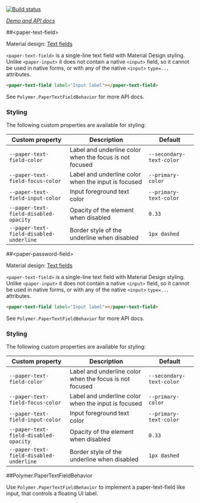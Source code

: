 
<!---

This README is automatically generated from the comments in these files:
paper-password-field.html  paper-text-field-behavior.html  paper-text-field.html

Edit those files, and our readme bot will duplicate them over here!
Edit this file, and the bot will squash your changes :)

The bot does some handling of markdown. Please file a bug if it does the wrong
thing! https://github.com/PolymerLabs/tedium/issues

-->

[![Build status](https://travis-ci.org/PolymerElements/paper-text-field.svg?branch=master)](https://travis-ci.org/PolymerElements/paper-text-field)

_[Demo and API docs](https://elements.polymer-project.org/elements/paper-text-field)_


##&lt;paper-text-field&gt;

Material design: [Text fields](https://www.google.com/design/spec/components/text-fields.html)

`<paper-text-field>` is a single-line text field with Material Design styling.
Unlike `<paper-input>` it does not contain a native `<input>` field, so it cannot
be used in native forms, or with any of the native `<input>` `type=...` attributes.

```html
<paper-text-field label="Input label"></paper-text-field>
```

See `Polymer.PaperTextFieldBehavior` for more API docs.

### Styling

The following custom properties are available for styling:

| Custom property | Description | Default |
| --- | --- | --- |
| `--paper-text-field-color` | Label and underline color when the focus is not focused | `--secondary-text-color` |
| `--paper-text-field-focus-color` | Label and underline color when the input is focused | `--primary-color` |
| `--paper-text-field-input-color` | Input foreground text color | `--primary-text-color` |
| `--paper-text-field-disabled-opacity` | Opacity of the element when disabled | `0.33` |
| `--paper-text-field-disabled-underline` | Border style of the underline when disabled | `1px dashed` |



##&lt;paper-password-field&gt;

Material design: [Text fields](https://www.google.com/design/spec/components/text-fields.html)

`<paper-text-field>` is a single-line text field with Material Design styling.
Unlike `<paper-input>` it does not contain a native `<input>` field, so it cannot
be used in native forms, or with any of the native `<input>` `type=...` attributes.

```html
<paper-text-field label="Input label"></paper-text-field>
```

See `Polymer.PaperTextFieldBehavior` for more API docs.

### Styling

The following custom properties are available for styling:

| Custom property | Description | Default |
| --- | --- | --- |
| `--paper-text-field-color` | Label and underline color when the focus is not focused | `--secondary-text-color` |
| `--paper-text-field-focus-color` | Label and underline color when the input is focused | `--primary-color` |
| `--paper-text-field-input-color` | Input foreground text color | `--primary-text-color` |
| `--paper-text-field-disabled-opacity` | Opacity of the element when disabled | `0.33` |
| `--paper-text-field-disabled-underline` | Border style of the underline when disabled | `1px dashed` |



##Polymer.PaperTextFieldBehavior

Use `Polymer.PaperTextFieldBehavior` to implement a paper-text-field like
input, that controls a floating UI label.


